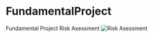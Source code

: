 # FundamentalProject
Fundamental Project Risk Asessment
![Risk Asessment](https://i.imgur.com/cXpALPt.png)
